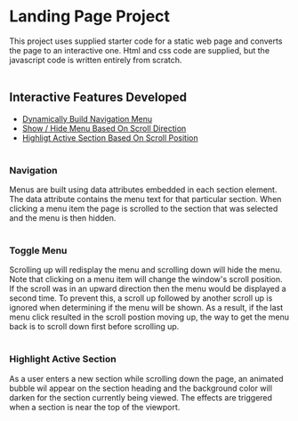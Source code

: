 # Landing Page Project

This project uses supplied starter code for a static web page and converts the page to an interactive one.
Html and css code are supplied, but the javascript code is written entirely from scratch.
<br><br>
## Interactive Features Developed

- [Dynamically Build Navigation Menu](#navigation)
- [Show / Hide Menu Based On Scroll Direction](#Toggle-Menu)
- [Highligt Active Section Based On Scroll Position](#highlight-active-section)
<br><br>

### Navigation
Menus are built using data attributes embedded in each section element. The data attribute contains the menu text for that particular section.
When clicking a menu item the page is scrolled to the section that was selected and the menu is then hidden.
<br><br>
### Toggle Menu
Scrolling up will redisplay the menu and scrolling down will hide the menu.
Note that clicking on a menu item will change the window's scroll position. If the scroll was in an upward direction then the menu would be displayed a second time. To prevent this, a scroll up followed by another scroll up is ignored when determining if the menu will be shown. As a result, if the last menu click resulted in the scroll postion moving up, the way to get the menu back is to scroll down first before scrolling up.
<br><br>
### Highlight Active Section
As a user enters a new section while scrolling down the page, an animated bubble wil appear on the section heading and the background color will darken for the section currently being viewed. The effects are triggered when a section is near the top of the viewport.







